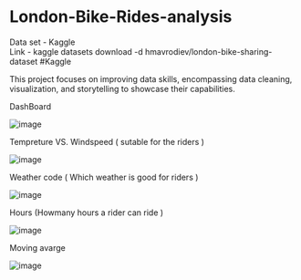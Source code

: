 # London-Bike-Rides-analysis
Data set - Kaggle  
Link - kaggle datasets download -d hmavrodiev/london-bike-sharing-dataset   #Kaggle

This project focuses on improving data skills, encompassing data cleaning, visualization, and storytelling to showcase their capabilities.

DashBoard 

![image](https://github.com/Subhasmita24/London-Bike-Rides-analysis/assets/117956185/88a7b59b-9a33-4d7a-bfe4-cd926b95b41f)

Tempreture VS. Windspeed ( sutable for the riders )

![image](https://github.com/Subhasmita24/London-Bike-Rides-analysis/assets/117956185/b77f701f-2f6c-4c30-9fad-7811911b72e5)

Weather code ( Which weather is good for riders )

![image](https://github.com/Subhasmita24/London-Bike-Rides-analysis/assets/117956185/266da433-8171-4b8d-b60e-577d13e275ba)

Hours (Howmany hours a rider can ride )

![image](https://github.com/Subhasmita24/London-Bike-Rides-analysis/assets/117956185/128933a4-23df-41b5-8e66-03c3a6234222)

Moving avarge 

![image](https://github.com/Subhasmita24/London-Bike-Rides-analysis/assets/117956185/aa2b8fad-e9e4-4103-b0c9-05fb8685beda)
